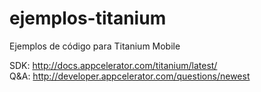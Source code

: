 ejemplos-titanium
=================

Ejemplos de código para Titanium Mobile

SDK: http://docs.appcelerator.com/titanium/latest/  
Q&A: http://developer.appcelerator.com/questions/newest
